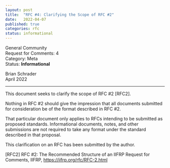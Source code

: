 ```yaml
---
layout: post
title:  "RFC #4: Clarifying the Scope of RFC #2"
date:   2022-04-07
published: true
categories: rfc
status: informational
---
```


General Community<br />
Request for Comments: 4<br />
Category: Meta<br />
Status: **Informational**<br />

Brian Schrader<br />
April 2022

<style>.docinfo { border-bottom: 4px solid var(--informational); }</style>

---

This document seeks to clarify the scope of RFC #2 [RFC2].

Nothing in RFC #2 should give the impression that all documents submitted for consideration be of the format described in RFC #2.

That particular document only applies to RFCs intending to be submitted as proposed standards. Informational documents, notes, and other submissions are not required to take any format under the standard described in that proposal.

This clarification on an RFC has been submitted by the author.

[RFC2] RFC #2: The Recommended Structure of an IIFRP Request for Comments, IIFRP, https://iifrp.org/rfc/RFC-2.html
